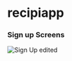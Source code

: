 # recipiapp

### **Sign up Screens**
![Sign Up edited](https://github.com/sajitha00/recipiapp/assets/115799454/ce750578-baa6-49ae-a0fd-ccc3fbb02b33)
